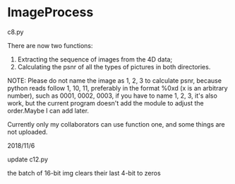 # ImageProcess

c8.py 

There are now two functions: 
1. Extracting the sequence of images from the 4D data; 
2. Calculating the psnr of all the types of pictures in both directories.

NOTE:
Please do not name the image as 1, 2, 3 to calculate psnr, 
because python reads follow 1, 10, 11, preferably in the format %0xd (x is an arbitrary number), 
such as 0001, 0002, 0003, if you have to name 1, 2, 3, it's also work,
but the current program doesn't add the module to adjust the order.Maybe I can add later.

Currently only my collaborators can use function one, and some things are not uploaded.


2018/11/6

update c12.py

 the batch of 16-bit img clears their last 4-bit to zeros
